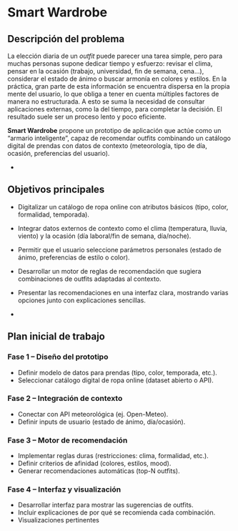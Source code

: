# Smart Wardrobe  

## Descripción del problema  
La elección diaria de un *outfit* puede parecer una tarea simple, pero para muchas personas supone dedicar tiempo y esfuerzo: revisar el clima, pensar en la ocasión (trabajo, universidad, fin de semana, cena…), considerar el estado de ánimo o buscar armonía en colores y estilos.
En la práctica, gran parte de esta información se encuentra dispersa en la propia mente del usuario, lo que obliga a tener en cuenta múltiples factores de manera no estructurada. A esto se suma la necesidad de consultar aplicaciones externas, como la del tiempo, para completar la decisión. El resultado suele ser un proceso lento y poco eficiente.  

**Smart Wardrobe** propone un prototipo de aplicación que actúe como un “armario inteligente”, capaz de recomendar outfits combinando un catálogo digital de prendas con datos de contexto (meteorología, tipo de día, ocasión, preferencias del usuario).  

-

## Objetivos principales  
- Digitalizar un catálogo de ropa online con atributos básicos (tipo, color, formalidad, temporada).  
- Integrar datos externos de contexto como el clima (temperatura, lluvia, viento) y la ocasión (día laboral/fin de semana, día/noche).  
- Permitir que el usuario seleccione parámetros personales (estado de ánimo, preferencias de estilo o color).  
- Desarrollar un motor de reglas de recomendación que sugiera combinaciones de outfits adaptadas al contexto.  
- Presentar las recomendaciones en una interfaz clara, mostrando varias opciones junto con explicaciones sencillas.  

-

## Plan inicial de trabajo  

### Fase 1 – Diseño del prototipo  
- Definir modelo de datos para prendas (tipo, color, temporada, etc.).  
- Seleccionar catálogo digital de ropa online (dataset abierto o API).  

### Fase 2 – Integración de contexto  
- Conectar con API meteorológica (ej. Open-Meteo).  
- Definir inputs de usuario (estado de ánimo, día/ocasión).  

### Fase 3 – Motor de recomendación  
- Implementar reglas duras (restricciones: clima, formalidad, etc.).  
- Definir criterios de afinidad (colores, estilos, mood).  
- Generar recomendaciones automáticas (top-N outfits).  

### Fase 4 – Interfaz y visualización  
- Desarrollar interfaz para mostrar las sugerencias de outfits.  
- Incluir explicaciones de por qué se recomienda cada combinación.
- Visualizaciones pertinentes  
 
